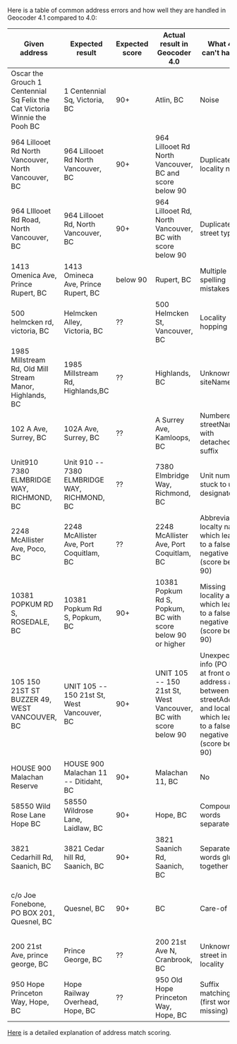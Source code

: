 Here is a table of common address errors and how well they are handled in Geocoder 4.1 compared to 4.0:

|Given address|Expected result|Expected score|Actual result in Geocoder 4.0|What 4.0 can't handle|Fixed in 4.1
|---|---|---|---|---|---|
Oscar the Grouch 1 Centennial Sq Felix the Cat Victoria Winnie the Pooh BC|1 Centennial Sq, Victoria, BC|90+|Atlin, BC|Noise|Yes
964 Lillooet Rd North Vancouver, North Vancouver, BC|964 Lillooet Rd North Vancouver, BC|90+|964 Lillooet Rd North Vancouver, BC and score below 90|Duplicate locality name|yes
964 LIllooet Rd Road, North Vancouver, BC|964 Lillooet Rd, North Vancouver, BC|90+|964 Lillooet Rd, North Vancouver, BC with score below 90|Duplicate street type|yes
1413 Omenica Ave, Prince Rupert, BC|1413 Omineca Ave, Prince Rupert, BC|below 90|Rupert, BC|Multiple spelling mistakes|yes
500 helmcken rd, victoria, BC|Helmcken Alley, Victoria, BC|??|500 Helmcken St, Vancouver, BC|Locality hopping|yes
1985 Millstream Rd, Old Mill Stream Manor, Highlands, BC|1985 Millstream Rd, Highlands,BC|??|Highlands, BC|Unknown siteName|yes
102 A Ave, Surrey, BC|102A Ave, Surrey, BC|??|A Surrey Ave, Kamloops, BC|Numbered streetName with detached suffix|yes
Unit910 7380 ELMBRIDGE WAY, RICHMOND, BC| Unit 910 -- 7380 ELMBRIDGE WAY, RICHMOND, BC|??|7380 Elmbridge Way, Richmond, BC|Unit number stuck to unit designator|Yes
2248 McAllister Ave, Poco, BC|2248 McAllister Ave, Port Coquitlam, BC|??|2248 McAllister Ave, Port Coquitlam, BC|Abbreviated localty name which leads to a false negative (score below 90)|yes
10381 POPKUM RD S, ROSEDALE, BC|10381 Popkum Rd S, Popkum, BC|90+|10381 Popkum Rd S, Popkum, BC with score below 90 or higher|Missing locality alias which leads to a false negative (score below 90)|yes
105 150 21ST ST BUZZER 49, WEST VANCOUVER, BC|UNIT 105 -- 150 21st St, West Vancouver, BC|90+|UNIT 105 -- 150 21st St, West Vancouver, BC with score below 90|Unexpected info (PO Box) at front of address and between streetAddress and locality which leads to a false negative (score below 90)|yes
HOUSE 900 Malachan Reserve|HOUSE 900 Malachan 11 -- Ditidaht, BC|90+|Malachan 11, BC|No
58550 Wild Rose Lane Hope BC|58550 Wildrose Lane, Laidlaw, BC|90+|Hope, BC|Compound words separated|No
3821 Cedarhill Rd, Saanich, BC|3821 Cedar hill Rd, Saanich, BC|90+|3821 Saanich Rd, Saanich, BC|Separate words glued together|No
c/o Joe Fonebone, PO BOX 201, Quesnel, BC|Quesnel, BC|90+|BC|Care-of info|No in 4.1 Silver, maybe in Gold
200 21st Ave, prince george, BC|Prince George, BC|??|200 21st Ave N, Cranbrook, BC|Unknown street in locality|no
950 Hope Princeton Way, Hope, BC|Hope Railway Overhead, Hope, BC|??|950 Old Hope Princeton Way, Hope, BC|Suffix matching (first word(s) missing)|no

[Here](https://github.com/bcgov/ols-geocoder/blob/gh-pages/understanding-match-scoring.md) is a detailed explanation of address match scoring.
